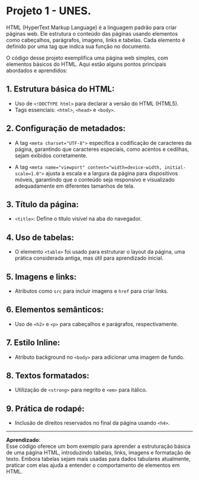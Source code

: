 # Projeto 1 - UNES.

HTML (HyperText Markup Language) é a linguagem padrão para criar páginas web. Ele estrutura o conteúdo das páginas usando elementos como cabeçalhos, parágrafos, imagens, links e tabelas. Cada elemento é definido por uma tag que indica sua função no documento.

O código desse projeto exemplifica uma página web simples, com elementos básicos do HTML. Aqui estão alguns pontos principais abordados e aprendidos:

## 1. Estrutura básica do HTML:

- Uso de `<!DOCTYPE html>` para declarar a versão do HTML (HTML5).
- Tags essenciais: `<html>`, `<head>` e `<body>`.

## 2. Configuração de metadados:

- A tag `<meta charset="UTF-8">` especifica a codificação de caracteres da página, garantindo que caracteres especiais, como acentos e cedilhas, sejam exibidos corretamente.

- A tag `<meta name="viewport" content="width=device-width, initial-scale=1.0">` ajusta a escala e a largura da página para dispositivos móveis, garantindo que o conteúdo seja responsivo e visualizado adequadamente em diferentes tamanhos de tela.

## 3. Título da página:

- `<title>`: Define o título visível na aba do navegador.

## 4. Uso de tabelas:

- O elemento `<table>` foi usado para estruturar o layout da página, uma prática considerada antiga, mas útil para aprendizado inicial.

## 5. Imagens e links:

- Atributos como `src` para incluir imagens e `href` para criar links.

## 6. Elementos semânticos:

- Uso de `<h2>` e `<p>` para cabeçalhos e parágrafos, respectivamente.

## 7. Estilo Inline:

- Atributo background no `<body>` para adicionar uma imagem de fundo.

## 8. Textos formatados:

- Utilização de `<strong>` para negrito e `<em>` para itálico.

## 9. Prática de rodapé:

- Inclusão de direitos reservados no final da página usando `<h4>`.

---

**Aprendizado**:  
Esse código oferece um bom exemplo para aprender a estruturação básica de uma página HTML, introduzindo tabelas, links, imagens e formatação de texto. Embora tabelas sejam mais usadas para dados tabulares atualmente, praticar com elas ajuda a entender o comportamento de elementos em HTML.